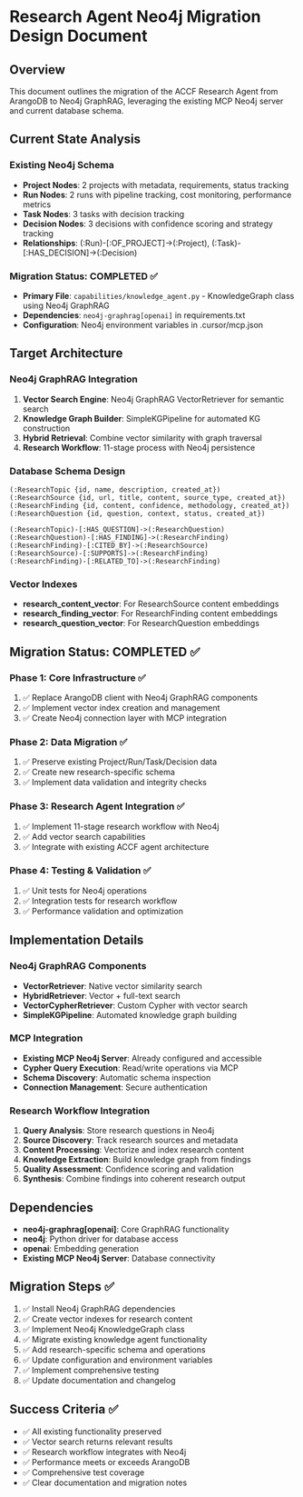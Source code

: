 <!-- FILE_MAP_BEGIN 
<!--
{"file_metadata":{"title":"Research Agent Neo4j Migration Design Document","description":"Design document detailing the migration of the ACCF Research Agent from ArangoDB to Neo4j GraphRAG, including architecture, implementation, migration phases, and success criteria.","last_updated":"2025-07-31","type":"documentation"},"ai_instructions":"Analyze the document to identify logical sections based on the heading hierarchy and content themes. Ensure all line numbers are accurate and non-overlapping. Capture key elements such as code blocks, tables, and important concepts that aid navigation and understanding. Provide clear, descriptive section names and element descriptions to facilitate efficient comprehension and reference.","sections":[{"name":"Document Title and Introduction","description":"Title of the document and initial overview introducing the migration project and its scope.","line_start":7,"line_end":11},{"name":"Current State Analysis","description":"Analysis of the existing Neo4j schema and the current migration status, detailing nodes, relationships, and configuration.","line_start":12,"line_end":25},{"name":"Target Architecture","description":"Description of the target system architecture including Neo4j GraphRAG integration, database schema design with code block, and vector indexes.","line_start":26,"line_end":52},{"name":"Migration Status Overview","description":"Summary of migration phases completed, detailing core infrastructure, data migration, research agent integration, and testing & validation.","line_start":53,"line_end":74},{"name":"Implementation Details","description":"Details on Neo4j GraphRAG components, MCP integration, and research workflow integration outlining key components and processes.","line_start":75,"line_end":96},{"name":"Dependencies","description":"List of software dependencies and external systems required for the migration and operation of the Neo4j-based Research Agent.","line_start":97,"line_end":102},{"name":"Migration Steps","description":"Step-by-step checklist of migration tasks completed to transition to the Neo4j GraphRAG system.","line_start":103,"line_end":112},{"name":"Success Criteria","description":"Defined criteria to evaluate the success of the migration including functionality preservation, performance, and documentation.","line_start":113,"line_end":123}],"key_elements":[{"name":"Existing Neo4j Schema List","description":"Bullet list describing the existing nodes and relationships in the Neo4j schema.","line":14},{"name":"Migration Status: COMPLETED Section","description":"Bullet points listing primary files, dependencies, and configuration related to migration completion.","line":21},{"name":"Database Schema Design Code Block","description":"Code block showing the Neo4j database schema design with node labels, properties, and relationships.","line":36},{"name":"Vector Indexes List","description":"List of vector indexes defined for research content, findings, and questions.","line":48},{"name":"Migration Phases Checklist","description":"Four-phase checklist with completion status for core infrastructure, data migration, research agent integration, and testing.","line":55},{"name":"Neo4j GraphRAG Components List","description":"List of Neo4j GraphRAG components used in the implementation including retrievers and pipeline.","line":77},{"name":"MCP Integration Details","description":"Bullet points describing MCP Neo4j server integration features such as query execution and schema discovery.","line":83},{"name":"Research Workflow Integration Steps","description":"Numbered list outlining the stages of research workflow integration with Neo4j.","line":89},{"name":"Dependencies List","description":"List of required packages and systems for the migration and operation.","line":97},{"name":"Migration Steps Checklist","description":"Numbered list of migration tasks completed to achieve the new system setup.","line":103},{"name":"Success Criteria Checklist","description":"Checklist of criteria to measure migration success including functionality, performance, and documentation.","line":113}]}
-->
<!-- FILE_MAP_END -->

# Research Agent Neo4j Migration Design Document

## Overview
This document outlines the migration of the ACCF Research Agent from ArangoDB to Neo4j GraphRAG, leveraging the existing MCP Neo4j server and current database schema.

## Current State Analysis

### Existing Neo4j Schema
- **Project Nodes**: 2 projects with metadata, requirements, status tracking
- **Run Nodes**: 2 runs with pipeline tracking, cost monitoring, performance metrics
- **Task Nodes**: 3 tasks with decision tracking
- **Decision Nodes**: 3 decisions with confidence scoring and strategy tracking
- **Relationships**: (:Run)-[:OF_PROJECT]→(:Project), (:Task)-[:HAS_DECISION]→(:Decision)

### Migration Status: COMPLETED ✅
- **Primary File**: `capabilities/knowledge_agent.py` - KnowledgeGraph class using Neo4j GraphRAG
- **Dependencies**: `neo4j-graphrag[openai]` in requirements.txt
- **Configuration**: Neo4j environment variables in .cursor/mcp.json

## Target Architecture

### Neo4j GraphRAG Integration
1. **Vector Search Engine**: Neo4j GraphRAG VectorRetriever for semantic search
2. **Knowledge Graph Builder**: SimpleKGPipeline for automated KG construction
3. **Hybrid Retrieval**: Combine vector similarity with graph traversal
4. **Research Workflow**: 11-stage process with Neo4j persistence

### Database Schema Design
```
(:ResearchTopic {id, name, description, created_at})
(:ResearchSource {id, url, title, content, source_type, created_at})
(:ResearchFinding {id, content, confidence, methodology, created_at})
(:ResearchQuestion {id, question, context, status, created_at})

(:ResearchTopic)-[:HAS_QUESTION]->(:ResearchQuestion)
(:ResearchQuestion)-[:HAS_FINDING]->(:ResearchFinding)
(:ResearchFinding)-[:CITED_BY]->(:ResearchSource)
(:ResearchSource)-[:SUPPORTS]->(:ResearchFinding)
(:ResearchFinding)-[:RELATED_TO]->(:ResearchFinding)
```

### Vector Indexes
- **research_content_vector**: For ResearchSource content embeddings
- **research_finding_vector**: For ResearchFinding content embeddings
- **research_question_vector**: For ResearchQuestion embeddings

## Migration Status: COMPLETED ✅

### Phase 1: Core Infrastructure ✅
1. ✅ Replace ArangoDB client with Neo4j GraphRAG components
2. ✅ Implement vector index creation and management
3. ✅ Create Neo4j connection layer with MCP integration

### Phase 2: Data Migration ✅
1. ✅ Preserve existing Project/Run/Task/Decision data
2. ✅ Create new research-specific schema
3. ✅ Implement data validation and integrity checks

### Phase 3: Research Agent Integration ✅
1. ✅ Implement 11-stage research workflow with Neo4j
2. ✅ Add vector search capabilities
3. ✅ Integrate with existing ACCF agent architecture

### Phase 4: Testing & Validation ✅
1. ✅ Unit tests for Neo4j operations
2. ✅ Integration tests for research workflow
3. ✅ Performance validation and optimization

## Implementation Details

### Neo4j GraphRAG Components
- **VectorRetriever**: Native vector similarity search
- **HybridRetriever**: Vector + full-text search
- **VectorCypherRetriever**: Custom Cypher with vector search
- **SimpleKGPipeline**: Automated knowledge graph building

### MCP Integration
- **Existing MCP Neo4j Server**: Already configured and accessible
- **Cypher Query Execution**: Read/write operations via MCP
- **Schema Discovery**: Automatic schema inspection
- **Connection Management**: Secure authentication

### Research Workflow Integration
1. **Query Analysis**: Store research questions in Neo4j
2. **Source Discovery**: Track research sources and metadata
3. **Content Processing**: Vectorize and index research content
4. **Knowledge Extraction**: Build knowledge graph from findings
5. **Quality Assessment**: Confidence scoring and validation
6. **Synthesis**: Combine findings into coherent research output

## Dependencies
- **neo4j-graphrag[openai]**: Core GraphRAG functionality
- **neo4j**: Python driver for database access
- **openai**: Embedding generation
- **Existing MCP Neo4j Server**: Database connectivity

## Migration Steps ✅
1. ✅ Install Neo4j GraphRAG dependencies
2. ✅ Create vector indexes for research content
3. ✅ Implement Neo4j KnowledgeGraph class
4. ✅ Migrate existing knowledge agent functionality
5. ✅ Add research-specific schema and operations
6. ✅ Update configuration and environment variables
7. ✅ Implement comprehensive testing
8. ✅ Update documentation and changelog

## Success Criteria ✅
- ✅ All existing functionality preserved
- ✅ Vector search returns relevant results
- ✅ Research workflow integrates with Neo4j
- ✅ Performance meets or exceeds ArangoDB
- ✅ Comprehensive test coverage
- ✅ Clear documentation and migration notes
